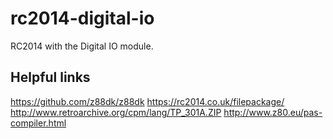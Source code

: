 # rc2014-digital-io

RC2014 with the Digital IO module.

## Helpful links

https://github.com/z88dk/z88dk
https://rc2014.co.uk/filepackage/
http://www.retroarchive.org/cpm/lang/TP_301A.ZIP
http://www.z80.eu/pas-compiler.html
